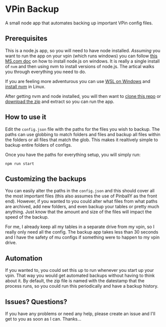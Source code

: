 # VPin Backup

A small node app that automates backing up important VPin config files.

## Prerequisites

This is a node.js app, so you will need to have node installed. _Assuming_ you want to run the app on your vpin (which runs windows) you can follow [this MS.com doc](https://learn.microsoft.com/en-us/windows/dev-environment/javascript/nodejs-on-windows) on how to install node.js on windows. It is really a single install of `nvm` and then using nvm to install versions of node.js. The artical walks you through everything you need to do.

If you are feeling more adventurous you can use [WSL on Windows](https://learn.microsoft.com/en-us/windows/wsl/install) and [install nvm](https://github.com/nvm-sh/nvm) in Linux.

After getting nvm and node installed, you will then want to [clone this repo](https://github.com/git-guides/git-clone) or [download the zip](https://docs.github.com/en/repositories/working-with-files/using-files/downloading-source-code-archives#downloading-source-code-archives-from-the-repository-view) and extract so you can run the app.

## How to use it

Edit the `config.json` file with the paths for the files you wish to backup. The paths can use globbing to match folders and files and backup all files within the folders or all files that match the glob. This makes it realtively simple to backup entire folders of configs.

Once you have the paths for everything setup, you will simply run:

```
npm run start
```

## Customizing the backups

You can easily alter the paths in the `config.json` and this should cover all the most important files (this also assumes the use of PinballY as the front end). However, if you wanted to you could alter what files from what paths are archived, add new folders, and even backup your tables or pretty much anything. Just know that the amount and size of the files will impact the speed of the backup.

For me, I already keep all my tables in a separate drive from my vpin, so I really only need all the config. The backup app takes less than 30 seconds and I have the safety of mu configs if something were to happen to my vpin drive.

## Automation

If you wanted to, you could set this up to run whenever you start up your vpin. That way you would get automated backups without having to think about it. By default, the zip file is named with the datestamp that the process runs, so you could run this periodically and have a backup history.

## Issues? Questions?

If you have any problems or need any help, please create an issue and I'll get to you as soon as I can. Thanks...